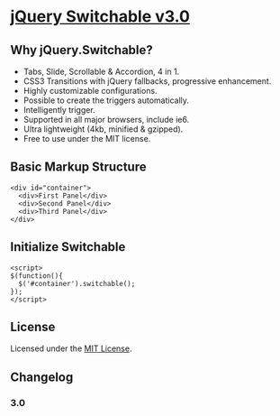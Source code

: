 # [jQuery Switchable v3.0](http://switchable.mrzhang.me/)
## Why jQuery.Switchable?
- Tabs, Slide, Scrollable & Accordion, 4 in 1.
- CSS3 Transitions with jQuery fallbacks, progressive enhancement.
- Highly customizable configurations.
- Possible to create the triggers automatically.
- Intelligently trigger.
- Supported in all major browsers, include ie6.
- Ultra lightweight (4kb, minified & gzipped).
- Free to use under the MIT license.


## Basic Markup Structure

    <div id="container">
      <div>First Panel</div>
      <div>Second Panel</div>
      <div>Third Panel</div>
    </div>


## Initialize Switchable

    <script>
    $(function(){
      $('#container').switchable();
    });
    </script>


## License

Licensed under the [MIT License](http://www.opensource.org/licenses/mit-license.php).


## Changelog

### 3.0
